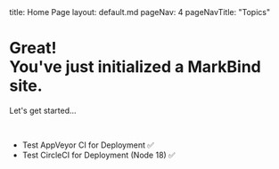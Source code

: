 <frontmatter>
  title: Home Page
  layout: default.md
  pageNav: 4
  pageNavTitle: "Topics"
</frontmatter>

<br>


<div class="bg-primary text-white px-2 py-5 mb-4">
  <div class="container">
    <h1 class="display-5 no-index">Great!<br>You've just initialized a MarkBind site.</h1>
    <p class="lead">Let's get started...</p>
  </div>
</div>

<br>

* Test AppVeyor CI for Deployment ✅
* Test CircleCI for Deployment (Node 18) ✅